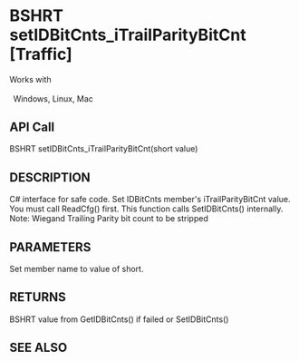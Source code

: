 # BSHRT setIDBitCnts_iTrailParityBitCnt [Traffic]

Works with <p class="s1" style="padding-top: 2pt;padding-left: 5pt;text-indent: 0pt;text-align: left;"><a name="bookmark424">&zwnj;</a>Windows, Linux, Mac</p>

## API Call
BSHRT setIDBitCnts_iTrailParityBitCnt(short value)
## DESCRIPTION
C# interface for safe code. Set IDBitCnts member&#39;s iTrailParityBitCnt value. You must call ReadCfg() first. This function calls SetIDBitCnts() internally. Note: Wiegand Trailing Parity bit count to be stripped

## PARAMETERS
Set member name to value of short.

## RETURNS
BSHRT value from GetIDBitCnts() if failed or SetIDBitCnts()

## SEE ALSO

